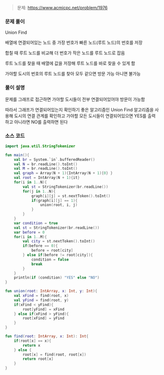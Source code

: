 > 문제: https://www.acmicpc.net/problem/1976

### 문제 풀이

Union Find

배열에 연결되어있는 노드 중 가장 번호가 빠른 노드(루트 노드)의 번호를 저장

합칠 때 루트 노드를 비교해 더 번호가 작은 노드를 루트 노드로 잡음

루트 노드를 찾을 때 배열에 값을 저장해 루트 노드를 바로 찾을 수 있게 함

가야할 도시의 번호의 루트 노드를 찾아 모두 같으면 방문 가능 아니면 불가능

### 풀이 설명

문제를 그래프로 접근하면 가야할 도시들이 전부 연결되어있어야 방문이 가능함

따라서 그래프가 연결되어있는지 확인하기 좋은 알고리즘인 Union Find 알고리즘을 사용해 도시의 연결 관계를 확인하고 가야할 모든 도시들이 연결되어있으면 YES를 출력하고 아니라면 NO를 출력하면 된다

### 소스 코드
```kotlin
import java.util.StringTokenizer

fun main(){
    val br = System.`in`.bufferedReader()
    val N = br.readLine().toInt()
    val M = br.readLine().toInt()
    val graph = Array(N + 1){IntArray(N + 1){0} }
    val root = IntArray(N + 1){it}
    for(i in 1..N){
        val st = StringTokenizer(br.readLine())
        for(j in 1..N){
            graph[i][j] = st.nextToken().toInt()
            if(graph[i][j] == 1){
                union(root, i, j)
            }
        }
    }
    var condition = true
    val st = StringTokenizer(br.readLine())
    var before = 0
    for(i in 1..M){
        val city = st.nextToken().toInt()
        if(before == 0){
            before = root[city]
        } else if(before != root[city]){
            condition = false
            break
        }
    }
    println(if (condition) "YES" else "NO")
}

fun union(root: IntArray, x: Int, y: Int){
    val xFind = find(root, x)
    val yFind = find(root, y)
    if(xFind < yFind){
        root[yFind] = xFind
    } else if(xFind > yFind){
        root[xFind] = yFind
    }
}

fun find(root: IntArray, x: Int): Int{
    if(root[x] == x){
        return x
    } else {
        root[x] = find(root, root[x])
        return root[x]
    }
}
```